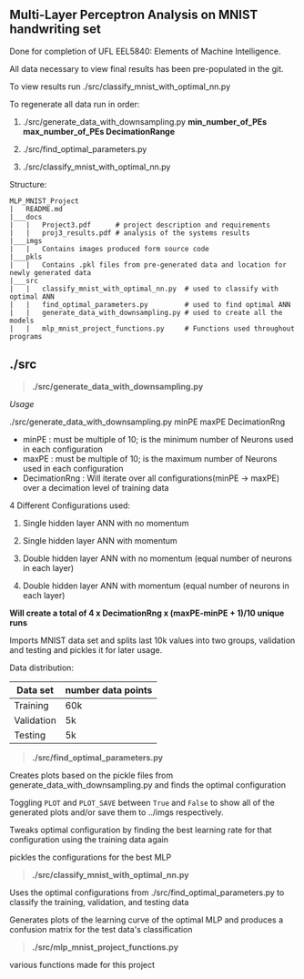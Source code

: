 Multi-Layer Perceptron Analysis on MNIST handwriting set
--------------------------------------------------------
Done for completion of UFL EEL5840: Elements of Machine Intelligence.

All data necessary to view final results has been pre-populated in the git.

To view results run ./src/classify_mnist_with_optimal_nn.py

To regenerate all data run in order:

1. ./src/generate_data_with_downsampling.py **min_number_of_PEs max_number_of_PEs DecimationRange**

2. ./src/find_optimal_parameters.py

3. ./src/classify_mnist_with_optimal_nn.py

Structure:
```
MLP_MNIST_Project
|   README.md
|___docs
|   |   Project3.pdf      # project description and requirements
|   |   proj3_results.pdf # analysis of the systems results
|___imgs
|   |   Contains images produced form source code
|___pkls
|   |   Contains .pkl files from pre-generated data and location for newly generated data
|___src
|   |   classify_mnist_with_optimal_nn.py  # used to classify with optimal ANN
|   |   find_optimal_parameters.py         # used to find optimal ANN
|   |   generate_data_with_downsampling.py # used to create all the models
|   |   mlp_mnist_project_functions.py     # Functions used throughout programs
```

## ./src

>**./src/generate_data_with_downsampling.py**

*Usage*

./src/generate_data_with_downsampling.py minPE maxPE DecimationRng

* minPE : must be multiple of 10; is the minimum number of Neurons used in each configuration
* maxPE : must be multiple of 10; is the maximum number of Neurons used in each configuration
* DecimationRng : Will iterate over all configurations(minPE -> maxPE) over a decimation level of training data

4 Different Configurations used:

1. Single hidden layer ANN with no momentum

1. Single hidden layer ANN with momentum

1. Double hidden layer ANN with no momentum (equal number of neurons in each layer)

1. Double hidden layer ANN with momentum (equal number of neurons in each layer)

**Will create a total of 4 x DecimationRng x (maxPE-minPE + 1)/10 unique runs**

Imports MNIST data set and splits last 10k values into two groups, validation and testing and pickles it for later usage.

Data distribution:

| Data set| number data points |
|---------|--------------------|
|Training   | 60k|
|Validation | 5k |
|Testing    | 5k |


>**./src/find_optimal_parameters.py**

Creates plots based on the pickle files from generate_data_with_downsampling.py and finds the optimal configuration

Toggling `PLOT` and `PLOT_SAVE` between `True` and `False` to show all of the generated plots and/or save them to ../imgs respectively.

Tweaks optimal configuration by finding the best learning rate for that configuration using the training data again

pickles the configurations for the best MLP

>**./src/classify_mnist_with_optimal_nn.py**

Uses the optimal configurations from ./src/find_optimal_parameters.py to classify the training, validation, and testing data

Generates plots of the learning curve of the optimal MLP and produces a confusion matrix for the test data's classification

>**./src/mlp_mnist_project_functions.py**

various functions made for this project
